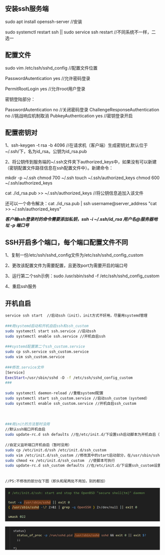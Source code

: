 ## 安装ssh服务端

sudo apt install openssh-server //安装

sudo systemctl restart ssh  ||  sudo service ssh restart  //不同系统不一样，二选一

## 配置文件

sudo vim  /etc/ssh/sshd_config    //配置文件位置

PasswordAutentication   yes //允许密码登录

PermitRootLogin yes   //允许root用户登录

密钥登陆部分：

PasswordAutentication no  //关闭密码登录
ChallengeResponseAuthentication no  //挑战响应机制取消
PubkeyAuthentication yes  //密钥登录开启

## 配置密钥对

1、ssh-keygen -t rsa -b 4096  //在请求机（客户端）生成密钥对,默认位于~/.ssh/下，名为id_rsa。公钥为id_rsa.pub

2、将公钥传到服务端的~/.ssh文件夹下authorized_keys中，如果没有可以新建（密钥配置文件路径信息在ssh配置文件中）。新建命令：

mkdir -p ~/.ssh
chmod 700 ~/.ssh
touch ~/.ssh/authorized_keys
chmod 600 ~/.ssh/authorized_keys

cat ./id_rsa.pub >> ~/.ssh/authorized_keys   //将公钥信息追加入该文件

还可以一个命令解决：cat ./id_rsa.pub | ssh username@server_address "cat >> ~/.ssh/authorized_keys"

***客户端ssh登录时的命令需要添加私钥，ssh -i ~/.ssh/id_rsa 用户名@服务器地址 -p 端口号***

## SSH开启多个端口，每个端口配置文件不同

1、复制一份/etc/ssh/sshd_config文件为/etc/ssh/sshd_config_custom

2、更改该配置文件为需要配置，且更改port为需要开启的端口号

3、运行第二个ssh示例：sudo /usr/sbin/sshd -f /etc/ssh/sshd_config_custom

4、重启ssh服务

## 开机自启

```bash
service ssh start  //启动ssh（init），init方式不好用，尽量用systemd管理

###用systemd启动和开机自启ssh和ssh_custom
sudo systemctl start ssh.service //启动ssh
sudo systemctl enable ssh.service //开机自启ssh

###systemd配置第二个ssh_custom.service
sudo cp ssh.service ssh_custom.service
sudo vim ssh_custom.service

###修改.service文件
[Service]
ExecStart=/usr/sbin/sshd -D -f /etc/ssh/sshd_config_custom
###

sudo systemctl daemon-reload //重载systemd配置
sudo systemctl start ssh_custom.service //启动ssh_custom（systemd）
sudo systemctl enable ssh_custom.service //开机自启ssh_custom



###用init的方法暂时没用
//默认ssh端口开机自启
sudo update-rc.d ssh defaults //在/etc/init.d/下设置ssh启动脚本为开机自启（暂时没用）

//自定义监听端口开机自启（暂时没用）
sudo cp /etc/init.d/ssh /etc/init.d/ssh_custom 
sudo vim /etc/init.d/ssh_custom //修改其中的start启动部分，在/usr/sbin/sshd后添加 -f /etc/init.d/ssh_custom  
sudo chmod +x /etc/init.d/ssh_custom  //使脚本可执行
sudo update-rc.d ssh_custom defaults //在/etc/init.d/下设置ssh_custom设置开机自启


//PS:不修改的部分在下图（即头和尾两处不用加，别的都加）
```

![image-20240403202959857](ssh.assets/image-20240403202959857.png)

![image-20240403203025554](ssh.assets/image-20240403203025554.png)